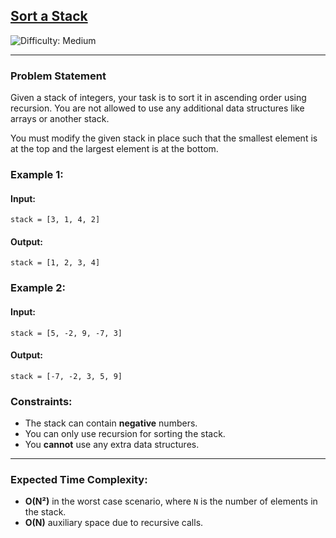 ## [Sort a Stack](https://www.naukri.com/code360/problems/sort-a-stack_985275)

![Difficulty: Medium](https://img.shields.io/badge/Difficulty-Medium-orange)

---

### Problem Statement

Given a stack of integers, your task is to sort it in ascending order using recursion. You are not allowed to use any additional data structures like arrays or another stack.

You must modify the given stack in place such that the smallest element is at the top and the largest element is at the bottom.

### Example 1:

#### **Input:**
```
stack = [3, 1, 4, 2]
```

#### **Output:**
```
stack = [1, 2, 3, 4]
```

### Example 2:

#### **Input:**
```
stack = [5, -2, 9, -7, 3]
```

#### **Output:**
```
stack = [-7, -2, 3, 5, 9]
```

### Constraints:
- The stack can contain **negative** numbers.
- You can only use recursion for sorting the stack.
- You **cannot** use any extra data structures.

---

### Expected Time Complexity:
- **O(N²)** in the worst case scenario, where `N` is the number of elements in the stack.
- **O(N)** auxiliary space due to recursive calls.

